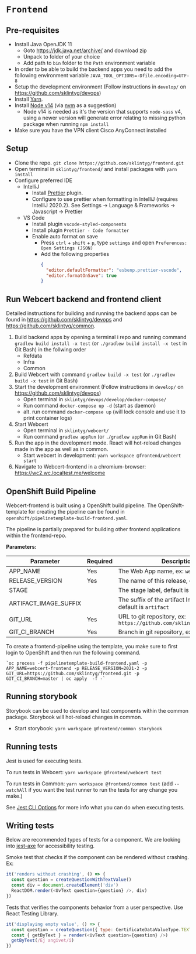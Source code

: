 # `Frontend`

## Pre-requisites

- Install Java OpenJDK 11
  - Goto https://jdk.java.net/archive/ and download zip
  - Unpack to folder of your choice
  - Add path to `bin` folder to the `Path` environment variable
- In order to be able to build the backend apps you need to add the following environment variable
  `JAVA_TOOL_OPTIONS=-Dfile.encoding=UTF-8`
- Setup the development environment (Follow instructions in `develop/` on https://github.com/sklintyg/devops)
- Install [Yarn](https://classic.yarnpkg.com/en/docs/install).
- Install [Node v14](https://nodejs.org/en/download/releases/) (via [nvm](https://github.com/nvm-sh/nvm) as a suggestion)
  - Node v14 is needed as it's the version that supports `node-sass` v4, using a newer version will generate error relating to missing python package when running `npm install`
- Make sure you have the VPN client Cisco AnyConnect installed

## Setup

- Clone the repo. `git clone https://github.com/sklintyg/frontend.git`
- Open terminal in `sklintyg/frontend/` and install packages with `yarn install`
- Configure preferred IDE
  - IntelliJ
    - Install [Prettier](https://plugins.jetbrains.com/plugin/10456-prettier/) plugin.
    - Configure to use prettier when formatting in IntelliJ (requires IntelliJ 2020.2). See Settings -> Language & Frameworks -> Javascript -> Prettier
  - VS Code
    - Install plugin `vscode-styled-components`
    - Install plugin `Prettier - Code formatter`
    - Enable auto format on save
      - Press `ctrl` + `shift` + `p`, type `settings` and open `Preferences: Open Settings (JSON)`
      - Add the following properties
        ```json
        {
          "editor.defaultFormatter": "esbenp.prettier-vscode",
          "editor.formatOnSave": true
        }
        ```

## Run Webcert backend and frontend client

Detailed instructions for building and running the backend apps can be found in https://github.com/sklintyg/devops and https://github.com/sklintyg/common.

1. Build backend apps by opening a terminal i repo and running command `gradlew build install -x test` (or `./gradlew build install -x test` in Git Bash) in the follwing order
   - Refdata
   - Infra
   - Common
2. Build Webcert with command `gradlew build -x test` (or `./gradlew build -x test` in Git Bash)
3. Start the development environment (Follow instructions in `develop/` on https://github.com/sklintyg/devops)
   - Open terminal in `sklintyg/devops/develop/docker-compose/`
   - Run command `docker-compose up -d` (start as daemon)
   - alt. run command `docker-compose up` (will lock console and use it to print container logs)
4. Start Webcert
   - Open terminal in `sklintyg/webcert/`
   - Run command `gradlew appRun` (or `./gradlew appRun` in Git Bash)
5. Run the app in the development mode. React will hot-reload changes made in the app as well as in common.
   - Start webcert in development: `yarn workspace @frontend/webcert start`
6. Navigate to Webcert-frontend in a chromium-browser: https://wc2.wc.localtest.me/welcome

## OpenShift Build Pipeline

Webcert-frontend is built using a OpenShift build pipeline. The OpenShift-template for creating the pipeline can be found in `openshift/pipelinetemplate-build-frontend.yaml`.

The pipeline is partially prepared for building other frontend applications within the frontend-repo.

**Parameters:**

| Parameter             | Required | Description                                                           |
| --------------------- | -------- | --------------------------------------------------------------------- |
| APP_NAME              | Yes      | The Web App name, ex: `webcert-frontend`                              |
| RELEASE_VERSION       | Yes      | The name of this release, ex: `2021-2`                                |
| STAGE                 |          | The stage label, default is `test`                                    |
| ARTIFACT_IMAGE_SUFFIX |          | The suffix of the artifact ImageStream, default is `artifact`         |
| GIT_URL               | Yes      | URL to git repository, ex: `https://github.com/sklintyg/frontend.git` |
| GIT_CI_BRANCH         | Yes      | Branch in git repository, ex: `master`                                |

To create a frontend-pipeline using the template, you make sure to first login to OpenShift and then run the following command.

```
`oc process -f pipelinetemplate-build-frontend.yaml -p APP_NAME=webcert-frontend -p RELEASE_VERSION=2021-2 -p GIT_URL=https://github.com/sklintyg/frontend.git -p GIT_CI_BRANCH=master | oc apply  -f -`
```

## Running storybook

Storybook can be used to develop and test components within the common package. Storybook will hot-reload changes in common.

- Start storybook: `yarn workspace @frontend/common storybook`

## Running tests

Jest is used for executing tests.

To run tests in Webcert: `yarn workspace @frontend/webcert test`

To run tests in Common: `yarn workspace @frontend/common test` (add `--watchAll` if you want the test runner to run the tests for any change you make.)

See [Jest CLI Options](https://jestjs.io/docs/en/cli) for more info what you can do when executing tests.

## Writing tests

Below are recommended types of tests for a component. We are looking into [jest-axe](https://www.npmjs.com/package/jest-axe) for accessibility testing.

Smoke test that checks if the component can be rendered without crashing. Ex:

```javascript
it('renders without crashing', () => {
  const question = createQuestionWithTextValue()
  const div = document.createElement('div')
  ReactDOM.render(<UvText question={question} />, div)
})
```

Tests that verifies the components behavior from a user perspective. Use React Testing Library.

```javascript
it('displaying empty value', () => {
  const question = createQuestion({ type: CertificateDataValueType.TEXT })
  const { getByText } = render(<UvText question={question} />)
  getByText(/Ej angivet/i)
})
```
